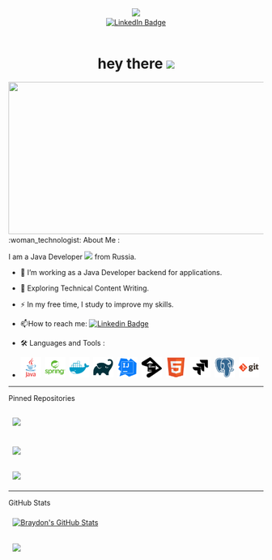 <div id="header" align="center">
  <img src="https://media.giphy.com/media/M9gbBd9nbDrOTu1Mqx/giphy.gif" width="100"/>
</div>
<div id="badges" align="center">
  <a href="linkedin.com/in/zamira-keldibaeva">
    <img src="https://img.shields.io/badge/LinkedIn-blue?style=for-the-badge&logo=linkedin&logoColor=white" alt="LinkedIn Badge"/>
  </a>
 </div>
 <div id="badges" align="center">
    <a><img src="https://komarev.com/ghpvc/?username=zamiramanasova&style=flat-square&color=blue" alt=""/>
  </a>
 </div>
 <div id="badges" align="center">
 <h1>
  hey there
  <img src="https://media.giphy.com/media/hvRJCLFzcasrR4ia7z/giphy.gif" width="30px"/>
</h1>
  </div>
 <div align="center">
  <img src=https://media2.giphy.com/media/L8K62iTDkzGX6/giphy.gif width="600" height="300"/>
</div> 
:woman_technologist: About Me :
 
 I am a Java Developer <img src="https://media.giphy.com/media/WUlplcMpOCEmTGBtBW/giphy.gif" width="30"> from Russia.
 
 - :telescope: I’m working as a Java Developer backend for applications.

- :seedling: Exploring Technical Content Writing.

- :zap: In my free time, I study to improve my skills.

- :mailbox:How to reach me: [![Linkedin Badge](https://img.shields.io/badge/-Linkedin-blue?style=flat&logo=Linkedin&logoColor=white)](linkedin.com/in/zamira-keldibaeva)
- :hammer_and_wrench: Languages and Tools :
- <div>
  <img src="https://github.com/devicons/devicon/blob/master/icons/java/java-original-wordmark.svg" title="Java" alt="Java" width="40" height="40"/>&nbsp;
  <img src="https://github.com/devicons/devicon/blob/master/icons/spring/spring-original-wordmark.svg" title="Spring" alt="Spring" width="40" height="40"/>&nbsp;
  <img src="https://github.com/devicons/devicon/blob/master/icons/docker/docker-plain.svg" title="Docker" alt="Docker" width="40" height="40"/>&nbsp;
  <img src="https://github.com/devicons/devicon/blob/master/icons/gradle/gradle-plain.svg" title="Gradle" alt="Gradle" width="40" height="40"/>&nbsp;
  <img src="https://github.com/devicons/devicon/blob/master/icons/intellij/intellij-plain.svg" title="Intellij" alt="Intellij" width="40" height="40"/>&nbsp;
  <img src="https://github.com/devicons/devicon/blob/master/icons/jetbrains/jetbrains-plain.svg"  title="Jetbrains" alt="Jetbrains" width="40" height="40"/>&nbsp;
  <img src="https://github.com/devicons/devicon/blob/master/icons/html5/html5-original.svg" title="HTML5" alt="HTML" width="40" height="40"/>&nbsp;
  <img src="https://github.com/devicons/devicon/blob/master/icons/jira/jira-plain.svg" title="Jira" alt="Jira" width="40" height="40"/>&nbsp;
  <img src="https://github.com/devicons/devicon/blob/master/icons/postgresql/postgresql-plain.svg" title="Postgresql" alt="Postgresql" width="40" height="40"/>&nbsp;
  <img src="https://github.com/devicons/devicon/blob/master/icons/git/git-original-wordmark.svg" title="Git" **alt="Git" width="40" height="40"/>
</div>
<div>
  
  ---
  
 Pinned Repositories

<a href="https://github.com/zamiramanasova/peaksoftlms-m1">
  <img align="center" style="margin:1rem 0.5rem" src="https://github-readme-stats.vercel.app/api/pin/?username=zamiramanasova&repo=peaksoftlms-m1&title_color=ffffff&text_color=c9cacc&icon_color=4AB197&bg_color=1A2B34" />
</a>
 <br>
 <br>
<a href="https://github.com/zamiramanasova/SpringSecurityFiveCass">
  <img align="center" style="margin:0.5rem" src="https://github-readme-stats.vercel.app/api/pin/?username=zamiramanasova&repo=SpringSecurityFiveCass&title_color=ffffff&text_color=c9cacc&icon_color=4AB197&bg_color=1A2B34" />
</a>
 <br>
 <br>
<a href="https://github.com/zamiramanasova/JDBCAndHibernateCrud">
  <img align="center" style="margin:0.5rem" src="https://github-readme-stats.vercel.app/api/pin/?username=zamiramanasova&repo=JDBCAndHibernateCrud&title_color=ffffff&text_color=c9cacc&icon_color=4AB197&bg_color=1A2B34" />
</a>

  
  ---
  
  GitHub Stats

 <a href="https://github.com/zamiramanasova">
  <img align="center" style="margin:0.5rem" src="https://github-readme-stats.vercel.app/api?username=zamiramanasova&show_icons=true&line_height=27&count_private=true&title_color=ffffff&text_color=c9cacc&icon_color=4AB097&bg_color=1A2B34" alt="Braydon's GitHub Stats" />
</a>
  <br>
  <br>
<a href="https://github.com/zamiramanasova">
  <img align="center" style="margin:0.5rem" src="https://github-readme-stats.vercel.app/api/top-langs/?username=zamiramanasova&hide=html,css&title_color=ffffff&text_color=c9cacc&icon_color=4AB197&bg_color=1A2B34" />
</a>


  
  
<!--
**zamiramanasova/zamiramanasova** is a ✨ _special_ ✨ repository because its `README.md` (this file) appears on your GitHub profile.

Here are some ideas to get you started:

- 🔭 I’m currently working on ...
- 🌱 I’m currently learning ...
- 👯 I’m looking to collaborate on ...
- 🤔 I’m looking for help with ...
- 💬 Ask me about ...
- 📫 How to reach me: ...
- 😄 Pronouns: ...
- ⚡ Fun fact: ...
-->


